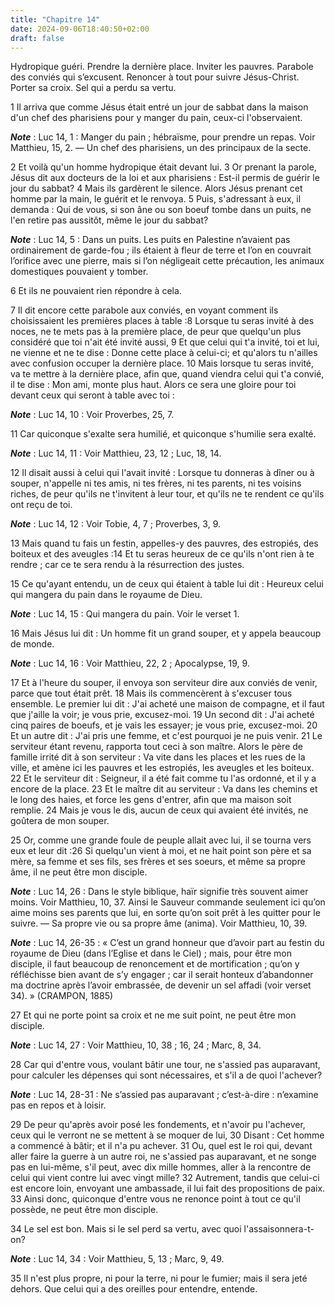 ```yaml
---
title: "Chapitre 14"
date: 2024-09-06T18:40:50+02:00
draft: false
---
```



Hydropique guéri.
Prendre la dernière place.
Inviter les pauvres.
Parabole des conviés qui s’excusent.
Renoncer à tout pour suivre Jésus-Christ.
Porter sa croix.
Sel qui a perdu sa vertu.


1 Il arriva que comme Jésus était entré un jour de sabbat dans la maison d'un chef des pharisiens pour y manger du pain, ceux-ci l'observaient.

***Note*** :  Luc 14, 1 : Manger du pain ; hébraïsme, pour prendre un repas. Voir Matthieu, 15, 2. ― Un chef des pharisiens, un des principaux de la secte.

2 Et voilà qu'un homme hydropique était devant lui. 3 Or prenant la parole, Jésus dit aux docteurs de la loi et aux pharisiens : Est-il permis de guérir le jour du sabbat? 4 Mais ils gardèrent le silence. Alors Jésus prenant cet homme par la main, le guérit et le renvoya. 5 Puis, s'adressant à eux, il demanda : Qui de vous, si son âne ou son boeuf tombe dans un puits, ne l'en retire pas aussitôt, même le jour du sabbat?

***Note*** :  Luc 14, 5 : Dans un puits. Les puits en Palestine n’avaient pas ordinairement de garde-fou ; ils étaient à fleur de terre et l’on en couvrait l’orifice avec une pierre, mais si l’on négligeait cette précaution, les animaux domestiques pouvaient y tomber.

6 Et ils ne pouvaient rien répondre à cela.


7 Il dit encore cette parabole aux conviés, en voyant comment ils choisissaient les premières places à table :8 Lorsque tu seras invité à des noces, ne te mets pas à la première place, de peur que quelqu'un plus considéré que toi n'ait été invité aussi, 9 Et que celui qui t'a invité, toi et lui, ne vienne et ne te dise : Donne cette place à celui-ci; et qu'alors tu n'ailles avec confusion occuper la dernière place. 10 Mais lorsque tu seras invité, va te mettre à la dernière place, afin que, quand viendra celui qui t'a convié, il te dise : Mon ami, monte plus haut. Alors ce sera une gloire pour toi devant ceux qui seront à table avec toi :

***Note*** :  Luc 14, 10 : Voir Proverbes, 25, 7.

11 Car quiconque s'exalte sera humilié, et quiconque s'humilie sera exalté.

***Note*** :  Luc 14, 11 : Voir Matthieu, 23, 12 ; Luc, 18, 14.


12 Il disait aussi à celui qui l'avait invité : Lorsque tu donneras à dîner ou à souper, n'appelle ni tes amis, ni tes frères, ni tes parents, ni tes voisins riches, de peur qu'ils ne t'invitent à leur tour, et qu'ils ne te rendent ce qu'ils ont reçu de toi.

***Note*** :  Luc 14, 12 : Voir Tobie, 4, 7 ; Proverbes, 3, 9.

13 Mais quand tu fais un festin, appelles-y des pauvres, des estropiés, des boiteux et des aveugles :14 Et tu seras heureux de ce qu'ils n'ont rien à te rendre ; car ce te sera rendu à la résurrection des justes.


15 Ce qu'ayant entendu, un de ceux qui étaient à table lui dit : Heureux celui qui mangera du pain dans le royaume de Dieu.

***Note*** :  Luc 14, 15 : Qui mangera du pain. Voir le verset 1.

16 Mais Jésus lui dit : Un homme fit un grand souper, et y appela beaucoup de monde.

***Note*** :  Luc 14, 16 : Voir Matthieu, 22, 2 ; Apocalypse, 19, 9.

17 Et à l'heure du souper, il envoya son serviteur dire aux conviés de venir, parce que tout était prêt. 18 Mais ils commencèrent à s'excuser tous ensemble. Le premier lui dit : J'ai acheté une maison de compagne, et il faut que j'aille la voir; je vous prie, excusez-moi. 19 Un second dit : J'ai acheté cinq paires de boeufs, et je vais les essayer; je vous prie, excusez-moi. 20 Et un autre dit : J'ai pris une femme, et c'est pourquoi je ne puis venir. 21 Le serviteur étant revenu, rapporta tout ceci à son maître. Alors le père de famille irrité dit à son serviteur : Va vite dans les places et les rues de la ville, et amène ici les pauvres et les estropiés, les aveugles et les boiteux. 22 Et le serviteur dit : Seigneur, il a été fait comme tu l'as ordonné, et il y a encore de la place. 23 Et le maître dit au serviteur : Va dans les chemins et le long des haies, et force les gens d'entrer, afin que ma maison soit remplie. 24 Mais je vous le dis, aucun de ceux qui avaient été invités, ne goûtera de mon souper.


25 Or, comme une grande foule de peuple allait avec lui, il se tourna vers eux et leur dit :26 Si quelqu'un vient à moi, et ne hait point son père et sa mère, sa femme et ses fils, ses frères et ses soeurs, et même sa propre âme, il ne peut être mon disciple.

***Note*** :  Luc 14, 26 : Dans le style biblique, haïr signifie très souvent aimer moins. Voir Matthieu, 10, 37. Ainsi le Sauveur commande seulement ici qu’on aime moins ses parents que lui, en sorte qu’on soit prêt à les quitter pour le suivre. ― Sa propre vie ou sa propre âme (anima). Voir Matthieu, 10, 39.

***Note*** :  Luc 14, 26-35 : « C’est un grand honneur que d’avoir part au festin du royaume de Dieu (dans l’Eglise et dans le Ciel) ; mais, pour être mon disciple, il faut beaucoup de renoncement et de mortification ; qu’on y réfléchisse bien avant de s’y engager ; car il serait honteux d’abandonner ma doctrine après l’avoir embrassée, de devenir un sel affadi (voir verset 34). » (CRAMPON, 1885)

27 Et qui ne porte point sa croix et ne me suit point, ne peut être mon disciple.

***Note*** :  Luc 14, 27 : Voir Matthieu, 10, 38 ; 16, 24 ; Marc, 8, 34.


28 Car qui d'entre vous, voulant bâtir une tour, ne s'assied pas auparavant, pour calculer les dépenses qui sont nécessaires, et s'il a de quoi l'achever?

***Note*** :  Luc 14, 28-31 : Ne s’assied pas auparavant ; c’est-à-dire : n’examine pas en repos et à loisir.

29 De peur qu'après avoir posé les fondements, et n'avoir pu l'achever, ceux qui le verront ne se mettent à se moquer de lui, 30 Disant : Cet homme a commencé à bâtir; et il n'a pu achever. 31 Ou, quel est le roi qui, devant aller faire la guerre à un autre roi, ne s'assied pas auparavant, et ne songe pas en lui-même, s'il peut, avec dix mille hommes, aller à la rencontre de celui qui vient contre lui avec vingt mille? 32 Autrement, tandis que celui-ci est encore loin, envoyant une ambassade, il lui fait des propositions de paix. 33 Ainsi donc, quiconque d'entre vous ne renonce point à tout ce qu'il possède, ne peut être mon disciple.


34 Le sel est bon. Mais si le sel perd sa vertu, avec quoi l'assaisonnera-t-on?

***Note*** :  Luc 14, 34 : Voir Matthieu, 5, 13 ; Marc, 9, 49.

35 Il n'est plus propre, ni pour la terre, ni pour le fumier; mais il sera jeté dehors. Que celui qui a des oreilles pour entendre, entende.

